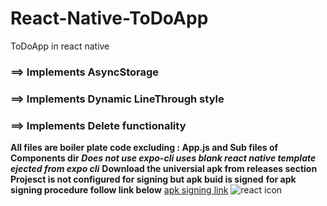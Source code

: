 # React-Native-ToDoApp

ToDoApp in react native

### ==> Implements AsyncStorage

### ==> Implements Dynamic LineThrough style

### ==> Implements Delete functionality

**All files are boiler plate code excluding : App.js and Sub files of Components dir**
**_Does not use expo-cli uses blank react native template ejected from expo cli_**
**Download the universial apk  from releases section**
**Projesct is not configured for signing but apk buid is signed**
**for apk signing procedure follow link below**
[apk signing link](https://reactnative.dev/docs/0.5/signed-apk-android)
![react icon](https://upload.wikimedia.org/wikipedia/commons/thumb/a/a7/React-icon.svg/1200px-React-icon.svg.png)
